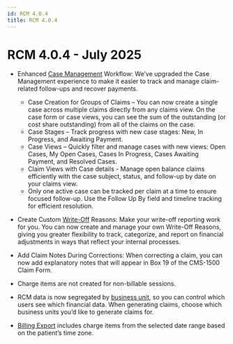 ```yaml
---
id: RCM 4.0.4
title: RCM 4.0.4
---
```

# RCM 4.0.4 - July 2025

- Enhanced [Case Management](../RCM/Cases.md) Workflow: We’ve upgraded the Case Management experience to make it easier to track and manage claim-related follow-ups and recover payments.
    - Case Creation for Groups of Claims – You can now create a single case across multiple claims directly from any claims view. On the case form or case views, you can see the sum of the outstanding (or cost share outstanding) from all of the claims on the case.
    - Case Stages – Track progress with new case stages: New, In Progress, and Awaiting Payment.
    - Case Views – Quickly filter and manage cases with new views: Open Cases, My Open Cases, Cases In Progress, Cases Awaiting Payment, and Resolved Cases.
    - Claim Views with Case details - Manage open balance claims efficiently with the case subject, status, and follow-up by date on your claims view.
    - Only one active case can be tracked per claim at a time to ensure focused follow-up. Use the Follow Up By field and timeline tracking for efficient resolution.

- Create Custom [Write-Off](../RCM/RCMworkflow.md/#write-offs) Reasons: Make your write-off reporting work for you. You can now create and manage your own Write-Off Reasons, giving you greater flexibility to track, categorize, and report on financial adjustments in ways that reflect your internal processes.

- Add Claim Notes During Corrections: When correcting a claim, you can now add explanatory notes that will appear in Box 19 of the CMS-1500 Claim Form.

- Charge items are not created for non-billable sessions.

- RCM data is now segregated by [business unit](../AdminSetup/BusinessUnit.md), so you can control which users see which financial data. When generating claims, choose which business units you’d like to generate claims for.

- [Billing Export](../Billing/BillingSetup.md/#billing-export) includes charge items from the selected date range based on the patient’s time zone.
